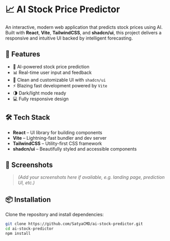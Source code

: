 # 📈 AI Stock Price Predictor

An interactive, modern web application that predicts stock prices using AI. Built with **React**, **Vite**, **TailwindCSS**, and **shadcn/ui**, this project delivers a responsive and intuitive UI backed by intelligent forecasting.

## 🚀 Features

- 🔮 AI-powered stock price prediction
- 📊 Real-time user input and feedback
- 🧩 Clean and customizable UI with `shadcn/ui`
- ⚡ Blazing fast development powered by `Vite`
- 🌗 Dark/light mode ready
- 💻 Fully responsive design

## 🛠 Tech Stack

- **React** – UI library for building components
- **Vite** – Lightning-fast bundler and dev server
- **TailwindCSS** – Utility-first CSS framework
- **shadcn/ui** – Beautifully styled and accessible components

## 📸 Screenshots

> *(Add your screenshots here if available, e.g. landing page, prediction UI, etc.)*

## 📦 Installation

Clone the repository and install dependencies:

```bash
git clone https://github.com/SatyaCMD/ai-stock-predictor.git
cd ai-stock-predictor
npm install

```

